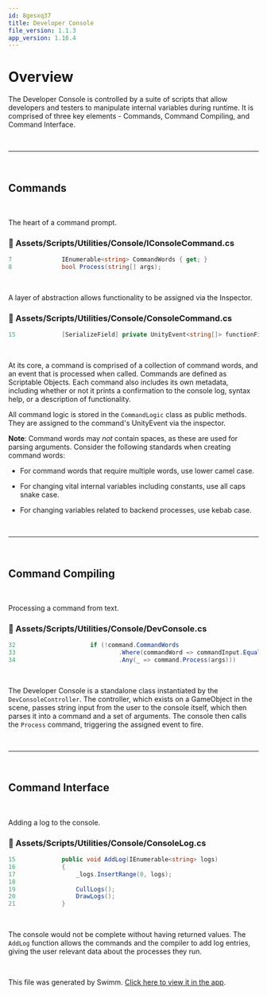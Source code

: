 ```yaml
---
id: 8gesxq37
title: Developer Console
file_version: 1.1.3
app_version: 1.18.4
---
```


# Overview

The Developer Console is controlled by a suite of scripts that allow developers and testers to manipulate internal variables during runtime. It is comprised of three key elements - Commands, Command Compiling, and Command Interface.

<br/>

* * *

<br/>

## Commands

<br/>

The heart of a command prompt.
<!-- NOTE-swimm-snippet: the lines below link your snippet to Swimm -->
### 📄 Assets/Scripts/Utilities/Console/IConsoleCommand.cs
```c#
7              IEnumerable<string> CommandWords { get; }
8              bool Process(string[] args);
```

<br/>

A layer of abstraction allows functionality to be assigned via the Inspector.
<!-- NOTE-swimm-snippet: the lines below link your snippet to Swimm -->
### 📄 Assets/Scripts/Utilities/Console/ConsoleCommand.cs
```c#
15             [SerializeField] private UnityEvent<string[]> functionField;
```

<br/>

At its core, a command is comprised of a collection of command words, and an event that is processed when called. Commands are defined as Scriptable Objects. Each command also includes its own metadata, including whether or not it prints a confirmation to the console log, syntax help, or a description of functionality.

All command logic is stored in the `CommandLogic`<swm-token data-swm-token=":Assets/Scripts/Utilities/Console/Commands/CommandLogic.cs:8:5:5:`    public class CommandLogic : MonoBehaviour`"/> class as public methods. They are assigned to the command's UnityEvent via the inspector.

**Note**: Command words may _not_ contain spaces, as these are used for parsing arguments. Consider the following standards when creating command words:

*   For command words that require multiple words, use lower camel case.

*   For changing vital internal variables including constants, use all caps snake case.

*   For changing variables related to backend processes, use kebab case.

    <br/>

* * *

<br/>

## Command Compiling

<br/>

Processing a command from text.
<!-- NOTE-swimm-snippet: the lines below link your snippet to Swimm -->
### 📄 Assets/Scripts/Utilities/Console/DevConsole.cs
```c#
32                     if (!command.CommandWords
33                             .Where(commandWord => commandInput.Equals(commandWord, StringComparison.OrdinalIgnoreCase))
34                             .Any(_ => command.Process(args))) 
```

<br/>

The Developer Console is a standalone class instantiated by the `DevConsoleController`<swm-token data-swm-token=":Assets/Scripts/Utilities/Console/DevConsoleController.cs:10:5:5:`    public class DevConsoleController : Singleton&lt;DevConsoleController&gt;`"/>. The controller, which exists on a GameObject in the scene, passes string input from the user to the console itself, which then parses it into a command and a set of arguments. The console then calls the `Process`<swm-token data-swm-token=":Assets/Scripts/Utilities/Console/Commands/Command.cs:9:7:7:`        public override bool Process(string[] args)`"/> command, triggering the assigned event to fire.

<br/>

* * *

<br/>

## Command Interface

<br/>

Adding a log to the console.
<!-- NOTE-swimm-snippet: the lines below link your snippet to Swimm -->
### 📄 Assets/Scripts/Utilities/Console/ConsoleLog.cs
```c#
15             public void AddLog(IEnumerable<string> logs)
16             {
17                 _logs.InsertRange(0, logs);
18                 
19                 CullLogs();
20                 DrawLogs();
21             }
```

<br/>

The console would not be complete without having returned values. The `AddLog`<swm-token data-swm-token=":Assets/Scripts/Utilities/Console/ConsoleLog.cs:15:5:5:`        public void AddLog(IEnumerable&lt;string&gt; logs)`"/> function allows the commands and the compiler to add log entries, giving the user relevant data about the processes they run.

<br/>

This file was generated by Swimm. [Click here to view it in the app](https://app.swimm.io/repos/Z2l0aHViJTNBJTNBZGFya3dvb2QlM0ElM0FwaWRpZQ==/docs/8gesxq37).
